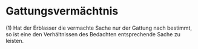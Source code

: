 # Gattungsvermächtnis

(1) Hat der Erblasser die vermachte Sache nur der Gattung nach bestimmt, so ist eine den Verhältnissen des Bedachten entsprechende Sache zu leisten.